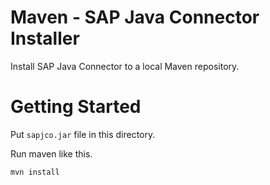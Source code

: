 # Maven - SAP Java Connector Installer

Install SAP Java Connector to a local Maven repository.

# Getting Started

Put `sapjco.jar` file in this directory.

Run maven like this.

```
mvn install
```

